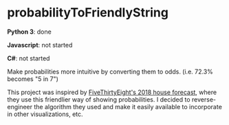# probabilityToFriendlyString

**Python 3**: done

**Javascript**: not started

**C#**: not started

Make probabilities more intuitive by converting them to odds. (i.e. 72.3% becomes "5 in 7")

This project was inspired by [FiveThirtyEight's 2018 house forecast](https://projects.fivethirtyeight.com/2018-midterm-election-forecast/house/), where they use this friendlier way of showing probabilities.  I decided to reverse-engineer the algorithm they used and make it easily available to incorporate in other visualizations, etc.
